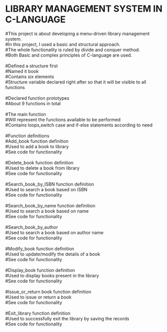 # LIBRARY MANAGEMENT SYSTEM IN C-LANGUAGE
#This project is about developing a menu-driven library management system.
<br>
#In this project, I used a basic and structural approach.
<br>
#The whole functionality is ruled by divide and conquer method.
<br>
#Both Basic and complex principles of C-language are used.
<br>
<br>
#Defined a structure first
<br>
#Named it book
<br>
#Contains six elements
<br>
#Structure variable declared right after so that it will be visible to all functions
<br>
<br>
#Declared function prototypes
<br>
#About 9 functions in total
<br>
<br>
#The main function
<br>
#Will represent the functions available to be performed
<br>
#Contains loops,switch case and if-else statements according to need
<br>
<br>
#Function definitions
<br>
#Add_book function definition
<br>
#Used to add a book to library
<br>
#See code for functionality
<br>
<br>
#Delete_book function definition
<br>
#Used to delete a book from library
<br>
#See code for functionality
<br>
<br>
#Search_book_by_ISBN function definition
<br>
#Used to search a book based on ISBN
<br>
#See code for functionality
<br>
<br>
#Search_book_by_name function definition
<br>
#Used to search a book based on name
<br>
#See code for functionality
<br>
<br>
#Search_book_by_author
<br>
#Used to search a book based on author name
<br>
#See code for functionality
<br>
<br>
#Modify_book function definition
<br>
#Used to update/modify the details of a book
<br>
#See code for functionality
<br>
<br>
#Display_book function definition
<br>
#Used to display books present in the library
<br>
#See code for functionality
<br>
<br>
#Issue_or_return book function definition
<br>
#Used to issue or return a book
<br>
#See code for functionality
<br>
<br>
#Exit_library function definition
<br>
#Used to successfully exit the library by saving the records
<br>
#See code for functionality
